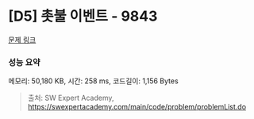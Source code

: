 # [D5] 촛불 이벤트 - 9843 

[문제 링크](https://swexpertacademy.com/main/code/problem/problemDetail.do?contestProbId=AXGBKzuaPOoDFAXR) 

### 성능 요약

메모리: 50,180 KB, 시간: 258 ms, 코드길이: 1,156 Bytes



> 출처: SW Expert Academy, https://swexpertacademy.com/main/code/problem/problemList.do